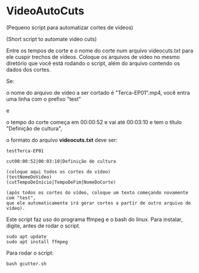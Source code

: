 # VideoAutoCuts
(Pequeno script para automatizar cortes de vídeos)

(Short script to automate video cuts)


Entre os tempos de corte e o nome do corte num arquivo videocuts.txt para ele cuspir trechos de vídeos.
Coloque os arquivos de vídeo no mesmo diretório que você está rodando o script, além do arquivo contendo os dados dos cortes.

Se:

o nome do arquivo de vídeo a ser cortado é "Terca-EP01".mp4, você entra uma linha com o prefixo "test"

e

o tempo do corte começa em 00:00:52 e vai até 00:03:10 e tem o título "Definição de cultura",

o formato do arquivo **videocuts.txt** deve ser:

~~~
testTerca-EP01

cut00:00:52|00:03:10|Definição de cultura

(coloque aqui todos os cortes do vídeo)
(testNomeDoVideo)
(cutTempoDeInício|TempoDeFim|NomeDoCorte)

(após todos os cortes do vídeo, coloque um texto começando novamente com "test",
que ele automaticamente irá gerar cortes a partir de outro arquivo de vídeo).
~~~

Este script faz uso do programa ffmpeg e o bash do linux. Para instalar, digite, antes de rodar o script.

````
sudo apt update
sudo apt install ffmpeg
````

Para rodar o script:

````
bash gcutter.sh
````
